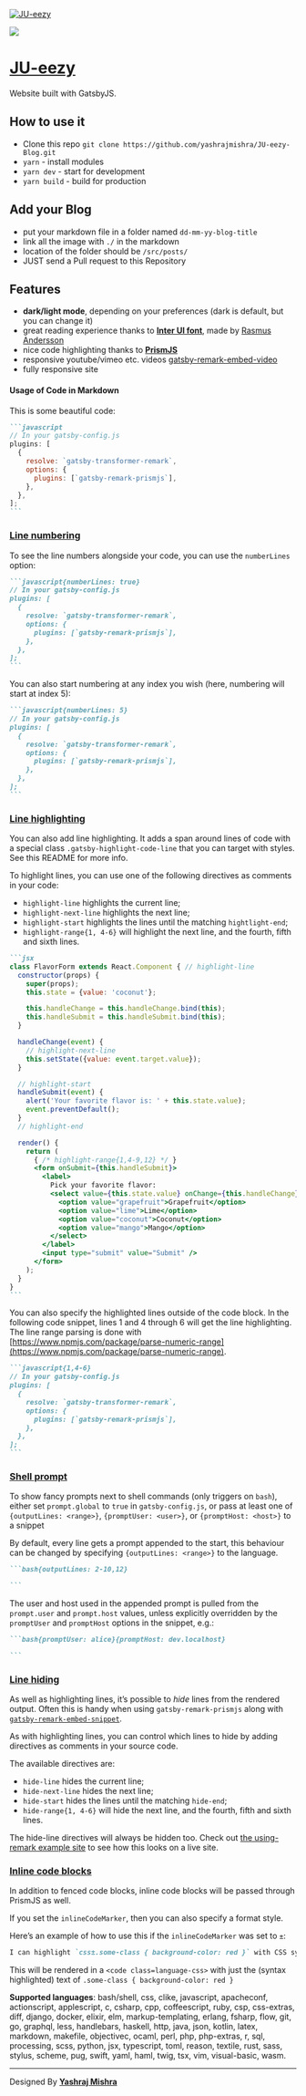 [![JU-eezy](https://raw.githubusercontent.com/yashrajmishra/JU-eezy-Web/master/Support%20files/background.png)](https://jueezy.rocks)

![](https://badgen.net/github/status/yashrajmishra/JU-eezy-Web)

# [JU-eezy](https://jueezy.rocks)

Website built with GatsbyJS.

## How to use it

- Clone this repo `git clone https://github.com/yashrajmishra/JU-eezy-Blog.git`
- `yarn` - install modules
- `yarn dev` - start for development
- `yarn build` - build for production

## Add your Blog

- put your markdown file in a folder named `dd-mm-yy-blog-title`
- link all the image with `./` in the markdown
- location of the folder should be `/src/posts/`
- JUST send a Pull request to this Repository

## Features

- **dark/light mode**, depending on your preferences (dark is default, but you can change it)
- great reading experience thanks to [**Inter UI font**](https://rsms.me/inter/), made by [Rasmus Andersson](https://rsms.me/about/)
- nice code highlighting thanks to [**PrismJS**](https://prismjs.com)
- responsive youtube/vimeo etc. videos [gatsby-remark-embed-video](https://github.com/borgfriend/gatsby-remark-embed-video)
- fully responsive site

#### Usage of Code in Markdown

This is some beautiful code:

````markdown
```javascript
// In your gatsby-config.js
plugins: [
  {
    resolve: `gatsby-transformer-remark`,
    options: {
      plugins: [`gatsby-remark-prismjs`],
    },
  },
];
```
````

### [Line numbering](https://www.gatsbyjs.org/packages/gatsby-remark-prismjs/#line-numbering)

To see the line numbers alongside your code, you can use the `numberLines` option:

````markdown
```javascript{numberLines: true}
// In your gatsby-config.js
plugins: [
  {
    resolve: `gatsby-transformer-remark`,
    options: {
      plugins: [`gatsby-remark-prismjs`],
    },
  },
];
```
````

You can also start numbering at any index you wish (here, numbering will start at index 5):

````markdown
```javascript{numberLines: 5}
// In your gatsby-config.js
plugins: [
  {
    resolve: `gatsby-transformer-remark`,
    options: {
      plugins: [`gatsby-remark-prismjs`],
    },
  },
];
```
````

### [Line highlighting](https://www.gatsbyjs.org/packages/gatsby-remark-prismjs/#line-highlighting)

You can also add line highlighting. It adds a span around lines of code with a special class `.gatsby-highlight-code-line` that you can target with styles. See this README for more info.

To highlight lines, you can use one of the following directives as comments in your code:

- `highlight-line` highlights the current line;
- `highlight-next-line` highlights the next line;
- `highlight-start` highlights the lines until the matching `hightlight-end`;
- `highlight-range{1, 4-6}` will highlight the next line, and the fourth, fifth and sixth lines.

````markdown
```jsx
class FlavorForm extends React.Component { // highlight-line
  constructor(props) {
    super(props);
    this.state = {value: 'coconut'};

    this.handleChange = this.handleChange.bind(this);
    this.handleSubmit = this.handleSubmit.bind(this);
  }

  handleChange(event) {
    // highlight-next-line
    this.setState({value: event.target.value});
  }

  // highlight-start
  handleSubmit(event) {
    alert('Your favorite flavor is: ' + this.state.value);
    event.preventDefault();
  }
  // highlight-end

  render() {
    return (
      { /* highlight-range{1,4-9,12} */ }
      <form onSubmit={this.handleSubmit}>
        <label>
          Pick your favorite flavor:
          <select value={this.state.value} onChange={this.handleChange}>
            <option value="grapefruit">Grapefruit</option>
            <option value="lime">Lime</option>
            <option value="coconut">Coconut</option>
            <option value="mango">Mango</option>
          </select>
        </label>
        <input type="submit" value="Submit" />
      </form>
    );
  }
}
```
````

You can also specify the highlighted lines outside of the code block. In the following code snippet, lines 1 and 4 through 6 will get the line highlighting. The line range parsing is done with [https://www.npmjs.com/package/parse-numeric-range](https://www.npmjs.com/package/parse-numeric-range).

````markdown
```javascript{1,4-6}
// In your gatsby-config.js
plugins: [
  {
    resolve: `gatsby-transformer-remark`,
    options: {
      plugins: [`gatsby-remark-prismjs`],
    },
  },
];
```
````

### [Shell prompt](https://www.gatsbyjs.org/packages/gatsby-remark-prismjs/#shell-prompt)

To show fancy prompts next to shell commands (only triggers on `bash`), either set `prompt.global` to `true` in `gatsby-config.js`, or pass at least one of `{outputLines: <range>}`, `{promptUser: <user>}`, or `{promptHost: <host>}` to a snippet

By default, every line gets a prompt appended to the start, this behaviour can be changed by specifying `{outputLines: <range>}` to the language.

````markdown
```bash{outputLines: 2-10,12}

```
````

The user and host used in the appended prompt is pulled from the `prompt.user` and `prompt.host` values, unless explicitly overridden by the `promptUser` and `promptHost` options in the snippet, e.g.:

````markdown
```bash{promptUser: alice}{promptHost: dev.localhost}

```
````

### [Line hiding](https://www.gatsbyjs.org/packages/gatsby-remark-prismjs/#line-hiding)

As well as highlighting lines, it’s possible to _hide_ lines from the rendered output. Often this is handy when using `gatsby-remark-prismjs` along with [`gatsby-remark-embed-snippet`](https://www.gatsbyjs.org/packages/gatsby-remark-embed-snippet/).

As with highlighting lines, you can control which lines to hide by adding directives as comments in your source code.

The available directives are:

- `hide-line` hides the current line;
- `hide-next-line` hides the next line;
- `hide-start` hides the lines until the matching `hide-end`;
- `hide-range{1, 4-6}` will hide the next line, and the fourth, fifth and sixth lines.

The hide-line directives will always be hidden too. Check out [the using-remark example site](https://using-remark.gatsbyjs.org/embed-snippets/) to see how this looks on a live site.

### [Inline code blocks](https://www.gatsbyjs.org/packages/gatsby-remark-prismjs/#inline-code-blocks)

In addition to fenced code blocks, inline code blocks will be passed through PrismJS as well.

If you set the `inlineCodeMarker`, then you can also specify a format style.

Here’s an example of how to use this if the `inlineCodeMarker` was set to `±`:

```markdown
I can highlight `css±.some-class { background-color: red }` with CSS syntax.
```

This will be rendered in a `<code class=language-css>` with just the (syntax highlighted) text of `.some-class { background-color: red }`

**Supported languages**: bash/shell, css, clike, javascript, apacheconf, actionscript, applescript, c, csharp, cpp, coffeescript, ruby, csp, css-extras, diff, django, docker, elixir, elm, markup-templating, erlang, fsharp, flow, git, go, graphql, less, handlebars, haskell, http, java, json, kotlin, latex, markdown, makefile, objectivec, ocaml, perl, php, php-extras, r, sql, processing, scss, python, jsx, typescript, toml, reason, textile, rust, sass, stylus, scheme, pug, swift, yaml, haml, twig, tsx, vim, visual-basic, wasm.

---

Designed By **[Yashraj Mishra](https://yashrajmishra.github.io)**
